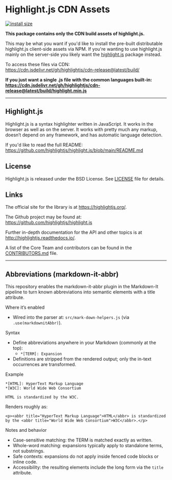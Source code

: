 # Highlight.js CDN Assets

[![install size](https://packagephobia.now.sh/badge?p=highlight.js)](https://packagephobia.now.sh/result?p=highlight.js)

**This package contains only the CDN build assets of highlight.js.**

This may be what you want if you'd like to install the pre-built distributable highlight.js client-side assets via NPM. If you're wanting to use highlight.js mainly on the server-side you likely want the [highlight.js][1] package instead.

To access these files via CDN:<br>
https://cdn.jsdelivr.net/gh/highlightjs/cdn-release@latest/build/

**If you just want a single .js file with the common languages built-in:
<https://cdn.jsdelivr.net/gh/highlightjs/cdn-release@latest/build/highlight.min.js>**

---

## Highlight.js

Highlight.js is a syntax highlighter written in JavaScript. It works in
the browser as well as on the server. It works with pretty much any
markup, doesn’t depend on any framework, and has automatic language
detection.

If you'd like to read the full README:<br>
<https://github.com/highlightjs/highlight.js/blob/main/README.md>

## License

Highlight.js is released under the BSD License. See [LICENSE][7] file
for details.

## Links

The official site for the library is at <https://highlightjs.org/>.

The Github project may be found at: <https://github.com/highlightjs/highlight.js>

Further in-depth documentation for the API and other topics is at
<http://highlightjs.readthedocs.io/>.

A list of the Core Team and contributors can be found in the [CONTRIBUTORS.md][8] file.

[1]: https://www.npmjs.com/package/highlight.js
[7]: https://github.com/highlightjs/highlight.js/blob/main/LICENSE
[8]: https://github.com/highlightjs/highlight.js/blob/main/CONTRIBUTORS.md

---

## Abbreviations (markdown-it-abbr)

This repository enables the markdown-it-abbr plugin in the Markdown-It pipeline to turn known abbreviations into semantic <abbr> elements with a title attribute.

Where it’s enabled
- Wired into the parser at: `src/mark-down-helpers.js` (via `.use(markdownitAbbr)`).

Syntax
- Define abbreviations anywhere in your Markdown (commonly at the top):
  - `*[TERM]: Expansion`
- Definitions are stripped from the rendered output; only the in-text occurrences are transformed.

Example

```
*[HTML]: HyperText Markup Language
*[W3C]: World Wide Web Consortium

HTML is standardized by the W3C.
```

Renders roughly as:

```
<p><abbr title="HyperText Markup Language">HTML</abbr> is standardized by the <abbr title="World Wide Web Consortium">W3C</abbr>.</p>
```

Notes and behavior
- Case-sensitive matching: the TERM is matched exactly as written.
- Whole-word matching: expansions typically apply to standalone terms, not substrings.
- Safe contexts: expansions do not apply inside fenced code blocks or inline code.
- Accessibility: the resulting <abbr> elements include the long form via the `title` attribute.
